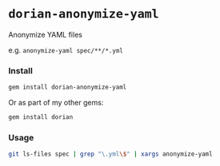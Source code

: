 # `dorian-anonymize-yaml`

Anonymize YAML files

e.g. `anonymize-yaml spec/**/*.yml`

### Install

```bash
gem install dorian-anonymize-yaml
```

Or as part of my other gems:

```bash
gem install dorian
```

### Usage

```bash
git ls-files spec | grep "\.yml\$" | xargs anonymize-yaml
```
